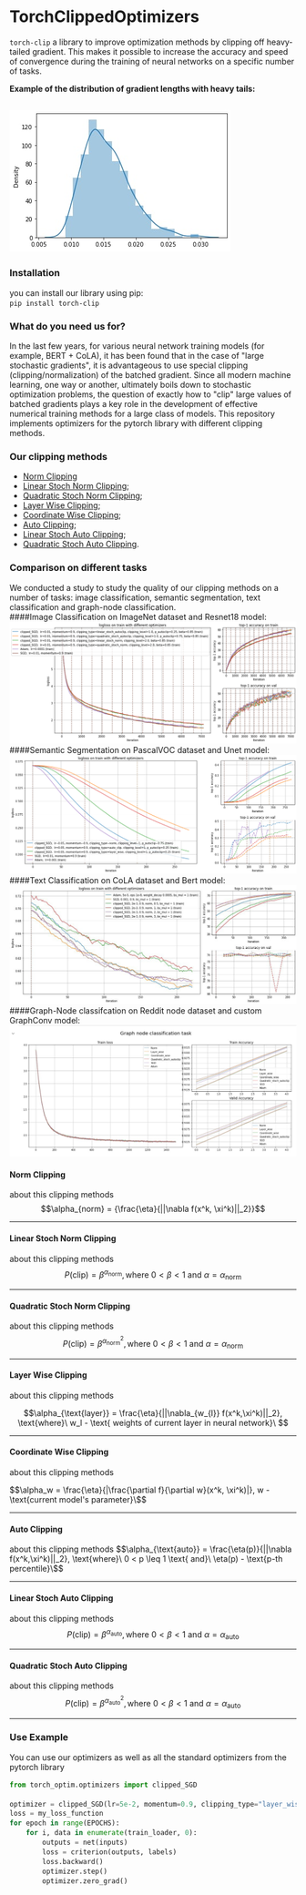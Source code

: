 # TorchClippedOptimizers


`torch-clip` a library to improve optimization methods by clipping off heavy-tailed gradient. This makes it possible to increase the accuracy and speed of convergence during the training of neural networks on a specific number of tasks.

**Example of the distribution of gradient lengths with heavy tails:**

![This is an image](readme_images/heavy_tail.jpg)
------------

### Installation
you can install our library using pip:  
`pip install torch-clip`  


### What do you need us for?
In the last few years, for various neural network training models (for example, BERT + CoLA), it has been found that in the case of "large stochastic gradients", it is advantageous to use special clipping (clipping/normalization) of the batched gradient. Since all modern machine learning, one way or another, ultimately boils down to stochastic optimization problems, the question of exactly how to "clip" large values of batched gradients plays a key role in the development of effective numerical training methods for a large class of models. This repository implements optimizers for the pytorch library with different clipping methods.


### Our clipping methods

+ [Norm Clipping](#NormClip)
+ [Linear Stoch Norm Clipping](#LinearStochNormClip);  
+ [Quadratic Stoch Norm Clipping](#QuadraticStochNormClip);  
+ [Layer Wise Clipping](#LayerWiseClip);  
+ [Coordinate Wise Clipping](#CoordWiseClip);  
+ [Auto Clipping](#AutoClip);  
+ [Linear Stoch Auto Clipping](#LinearStochAutoClip);  
+ [Quadratic Stoch Auto Clipping](#QuadraticStochAutoClip).


### Comparison on different tasks
We conducted a study to study the quality of our clipping methods on a number of tasks: image classification, semantic segmentation, text classification and graph-node classification.  
####Image Classification on ImageNet dataset and Resnet18 model:  
![This is an image](readme_images/image-classification.png) 
####Semantic Segmentation on PascalVOC dataset and Unet model:  
![This is an image](readme_images/semnatic-segmentation.png) 
####Text Classification on CoLA dataset and Bert model:  
![This is an image](readme_images/text-classification.jpg) 
####Graph-Node classifcation on Reddit node dataset and custom GraphConv model:  
![This is an image](readme_images/graph-node-classification.jpg) 


#### <a name="NormClip"></a> Norm Clipping
about this clipping methods
$$\alpha_{norm} = {\frac{\eta}{||\nabla f(x^k, \xi^k)||_2}}$$

-----------

#### <a name="LinearStochNormClip"></a> Linear Stoch Norm Clipping
about this clipping methods
$$P(\text{clip})=\beta^{\alpha_{\text{norm}}}, \text{where}\ 0<\beta<1 \text{ and}\ \alpha = \alpha_{\text{norm}}$$

-----------

#### <a name="QuadraticStochNormClip"></a>	Quadratic Stoch Norm Clipping
about this clipping methods  
$$P(\text{clip})=\beta^{\alpha_{\text{norm}}^2},\text{where}\ 0<\beta<1 \text{ and}\ \alpha = \alpha_{\text{norm}}$$

-----------

#### <a name="LayerWiseClip"></a>	Layer Wise Clipping
about this clipping methods  

$$\alpha_{\text{layer}} = \frac{\eta}{||\nabla_{w_{l}} f(x^k,\xi^k)||_2}, \text{where}\ w_l - \text{ weights of current layer in neural network}\ $$

-----------

#### <a name="CoordWiseClip"></a>	Coordinate Wise Clipping
about this clipping methods

$$\alpha_w = \frac{\eta}{|\frac{\partial f}{\partial w}(x^k, \xi^k)|},  w - \text{current model's parameter}\$$

-----------

#### <a name="AutoClip"></a>	Auto Clipping
about this clipping methods
$$\alpha_{\text{auto}} = \frac{\eta(p)}{||\nabla f(x^k,\xi^k)||_2}, \text{where}\  0 < p \leq 1 \text{ and}\ \eta(p) - \text{p-th percentile}\$$

-----------

#### <a name="LinearStochAutoClip"></a>	Linear Stoch Auto Clipping
about this clipping methods  
$$P(\text{clip})=\beta^{\alpha_{\text{auto}}}, \text{where}\ 0<\beta<1 \text{ and}\ \alpha = \alpha_{\text{auto}} $$

-----------

#### <a name="QuadraticStochAutoClip"></a>	Quadratic Stoch Auto Clipping
about this clipping methods  
$$P(\text{clip})=\beta^{\alpha_{\text{auto}}^2}, \text{where}\ 0<\beta<1 \text{ and}\ \alpha = \alpha_{\text{auto}}$$

-----------


### Use Example  
You can use our optimizers as well as all the standard optimizers from the pytorch library  
```python
from torch_optim.optimizers import clipped_SGD

optimizer = clipped_SGD(lr=5e-2, momentum=0.9, clipping_type="layer_wise", clipping_level=1)
loss = my_loss_function
for epoch in range(EPOCHS):
    for i, data in enumerate(train_loader, 0):
        outputs = net(inputs)
        loss = criterion(outputs, labels)
        loss.backward()
        optimizer.step()
        optimizer.zero_grad()

```
